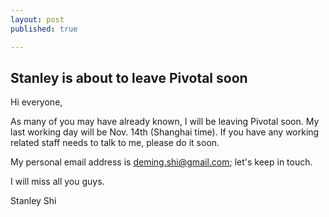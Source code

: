```yaml
---
layout: post
published: true

---
```


## Stanley is about to leave Pivotal soon

Hi everyone,

As many of you may have already known, I will be leaving Pivotal soon. My last working day will be Nov. 14th (Shanghai time). If you have any working related staff needs to talk to me, please do it soon.

My personal email address is deming.shi@gmail.com; let's keep in touch.

I will miss all you guys.

Stanley Shi
